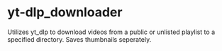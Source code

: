 # yt-dlp_downloader
Utilizes yt_dlp to download videos from a public or unlisted playlist to a specified directory. Saves thumbnails seperately. 
